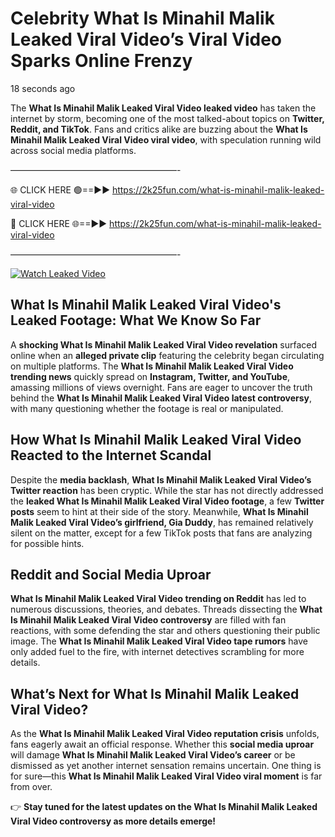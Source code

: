 # Celebrity What Is Minahil Malik Leaked Viral Video’s Viral Video Sparks Online Frenzy

18 seconds ago

The **What Is Minahil Malik Leaked Viral Video leaked video** has taken the internet by storm, becoming one of the most talked-about topics on **Twitter, Reddit, and TikTok**. Fans and critics alike are buzzing about the **What Is Minahil Malik Leaked Viral Video viral video**, with speculation running wild across social media platforms.

———————————————————-

🌐 CLICK HERE 🟢==►► https://2k25fun.com/what-is-minahil-malik-leaked-viral-video

🔴 CLICK HERE 🌐==►► https://2k25fun.com/what-is-minahil-malik-leaked-viral-video

———————————————————-

[![Watch Leaked Video](https://miro.medium.com/v2/resize:fit:828/format:webp/1*cilzJN44JGOrTw9NJCrNHA.gif "Watch Leaked Video")](https://2k25fun.com/what-is-minahil-malik-leaked-viral-video)

## **What Is Minahil Malik Leaked Viral Video's Leaked Footage: What We Know So Far**  
A **shocking What Is Minahil Malik Leaked Viral Video revelation** surfaced online when an **alleged private clip** featuring the celebrity began circulating on multiple platforms. The **What Is Minahil Malik Leaked Viral Video trending news** quickly spread on **Instagram, Twitter, and YouTube**, amassing millions of views overnight. Fans are eager to uncover the truth behind the **What Is Minahil Malik Leaked Viral Video latest controversy**, with many questioning whether the footage is real or manipulated.  

## **How What Is Minahil Malik Leaked Viral Video Reacted to the Internet Scandal**  
Despite the **media backlash**, **What Is Minahil Malik Leaked Viral Video’s Twitter reaction** has been cryptic. While the star has not directly addressed the **leaked What Is Minahil Malik Leaked Viral Video footage**, a few **Twitter posts** seem to hint at their side of the story. Meanwhile, **What Is Minahil Malik Leaked Viral Video’s girlfriend, Gia Duddy**, has remained relatively silent on the matter, except for a few TikTok posts that fans are analyzing for possible hints.  

## **Reddit and Social Media Uproar**  
**What Is Minahil Malik Leaked Viral Video trending on Reddit** has led to numerous discussions, theories, and debates. Threads dissecting the **What Is Minahil Malik Leaked Viral Video controversy** are filled with fan reactions, with some defending the star and others questioning their public image. The **What Is Minahil Malik Leaked Viral Video tape rumors** have only added fuel to the fire, with internet detectives scrambling for more details.  

## **What’s Next for What Is Minahil Malik Leaked Viral Video?**  
As the **What Is Minahil Malik Leaked Viral Video reputation crisis** unfolds, fans eagerly await an official response. Whether this **social media uproar** will damage **What Is Minahil Malik Leaked Viral Video’s career** or be dismissed as yet another internet sensation remains uncertain. One thing is for sure—this **What Is Minahil Malik Leaked Viral Video viral moment** is far from over.  

👉 **Stay tuned for the latest updates on the What Is Minahil Malik Leaked Viral Video controversy as more details emerge!**  